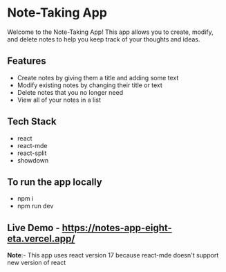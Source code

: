 # Note-Taking App
Welcome to the Note-Taking App! This app allows you to create, modify, and delete notes to help you keep track of your thoughts and ideas.

## Features
- Create notes by giving them a title and adding some text
- Modify existing notes by changing their title or text
- Delete notes that you no longer need
- View all of your notes in a list

## Tech Stack
- react 
- react-mde
- react-split
- showdown

## To run the app locally
- npm i
- npm run dev

## Live Demo - https://notes-app-eight-eta.vercel.app/

**Note**:- This app uses react version 17 because react-mde doesn't support new version of react
